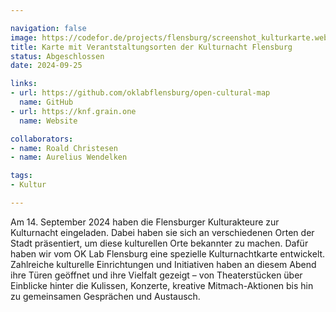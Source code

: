 ```yaml
---

navigation: false
image: https://codefor.de/projects/flensburg/screenshot_kulturkarte.webp
title: Karte mit Verantstaltungsorten der Kulturnacht Flensburg
status: Abgeschlossen
date: 2024-09-25

links:
- url: https://github.com/oklabflensburg/open-cultural-map
  name: GitHub
- url: https://knf.grain.one
  name: Website

collaborators:
- name: Roald Christesen
- name: Aurelius Wendelken

tags:
- Kultur

---
```


Am 14. September 2024 haben die Flensburger Kulturakteure zur Kulturnacht eingeladen. Dabei haben sie sich an verschiedenen Orten der Stadt präsentiert, um diese kulturellen Orte bekannter zu machen. Dafür haben wir vom OK Lab Flensburg eine spezielle Kulturnachtkarte entwickelt. Zahlreiche kulturelle Einrichtungen und Initiativen haben an diesem Abend ihre Türen geöffnet und ihre Vielfalt gezeigt – von Theaterstücken über Einblicke hinter die Kulissen, Konzerte, kreative Mitmach-Aktionen bis hin zu gemeinsamen Gesprächen und Austausch.
